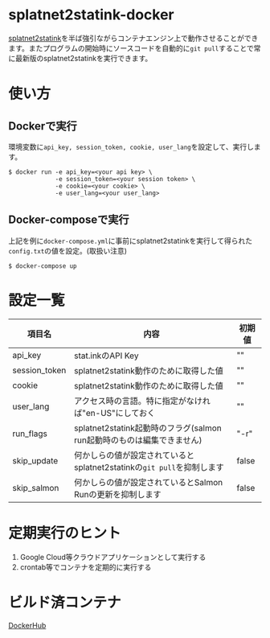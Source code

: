 # splatnet2statink-docker



[splatnet2statink](https://github.com/frozenpandaman/splatnet2statink)を半ば強引ながらコンテナエンジン上で動作させることができます。またプログラムの開始時にソースコードを自動的に`git pull`することで常に最新版のsplatnet2statinkを実行できます。

# 使い方

## Dockerで実行

環境変数に`api_key, session_token, cookie, user_lang`を設定して、実行します。

```
$ docker run -e api_key=<your api key> \
             -e session_token=<your session token> \
             -e cookie=<your cookie> \
             -e user_lang=<your user_lang>
```

## Docker-composeで実行

上記を例に`docker-compose.yml`に事前にsplatnet2statinkを実行して得られた`config.txt`の値を設定。(取扱い注意)

```
$ docker-compose up
```

# 設定一覧

| 項目名 | 内容 | 初期値 |
| --- | -- | -- |
| api_key | stat.inkのAPI Key | "" |
| session_token | splatnet2statink動作のために取得した値 | "" |
| cookie | splatnet2statink動作のために取得した値 | "" |
| user_lang | アクセス時の言語。特に指定がなければ"en-US"にしておく | "" |
| run_flags | splatnet2statink起動時のフラグ(salmon run起動時のものは編集できません) | "-r" |
| skip_update | 何かしらの値が設定されているとsplatnet2statinkの`git pull`を抑制します | false |
| skip_salmon | 何かしらの値が設定されているとSalmon Runの更新を抑制します | false |

# 定期実行のヒント

1. Google Cloud等クラウドアプリケーションとして実行する 
1. crontab等でコンテナを定期的に実行する

# ビルド済コンテナ

[DockerHub](https://cloud.docker.com/swarm/kamiyaowl/repository/docker/kamiyaowl/splatnet2statink-docker/general)